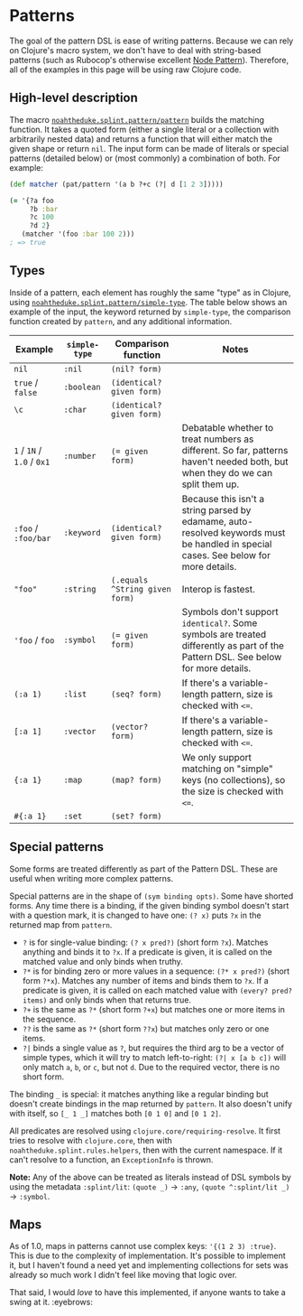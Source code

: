 # Patterns

The goal of the pattern DSL is ease of writing patterns. Because we can rely on Clojure's macro system, we don't have to deal with string-based patterns (such as Rubocop's otherwise excellent [Node Pattern]). Therefore, all of the examples in this page will be using raw Clojure code.

[Node Pattern]: https://docs.rubocop.org/rubocop-ast/node_pattern.html

## High-level description

The macro [`noahtheduke.splint.pattern/pattern`] builds the matching function. It takes a quoted form (either a single literal or a collection with arbitrarily nested data) and returns a function that will either match the given shape or return `nil`. The input form can be made of literals or special patterns (detailed below) or (most commonly) a combination of both. For example:

[`noahtheduke.splint.pattern/pattern`]: https://cljdoc.org/d/io.github.noahtheduke/splint/CURRENT/api/noahtheduke.splint.pattern#pattern

```clojure
(def matcher (pat/pattern '(a b ?+c (?| d [1 2 3]))))

(= '{?a foo
     ?b :bar
     ?c 100
     ?d 2}
   (matcher '(foo :bar 100 2)))
; => true
```

## Types

Inside of a pattern, each element has roughly the same "type" as in Clojure, using [`noahtheduke.splint.pattern/simple-type`]. The table below shows an example of the input, the keyword returned by `simple-type`, the comparison function created by `pattern`, and any additional information.

[`noahtheduke.splint.pattern/simple-type`]: https://cljdoc.org/d/io.github.noahtheduke/splint/CURRENT/api/noahtheduke.splint.pattern#simple-type

| Example | `simple-type` | Comparison function | Notes |
| --- | --- | --- | --- |
| `nil` | `:nil` | `(nil? form)` | |
| `true` / `false` | `:boolean` | `(identical? given form)` | |
| `\c` | `:char` | `(identical? given form)` | |
| `1` / `1N` / `1.0` / `0x1` | `:number` | `(= given form)` | Debatable whether to treat numbers as different. So far, patterns haven't needed both, but when they do we can split them up. |
| `:foo` / `:foo/bar` | `:keyword` | `(identical? given form)` | Because this isn't a string parsed by edamame, auto-resolved keywords must be handled in special cases. See below for more details. |
| `"foo"` | `:string` | `(.equals ^String given form)` | Interop is fastest. |
| `'foo` / `foo` | `:symbol` | `(= given form)` | Symbols don't support `identical?`. Some symbols are treated differently as part of the Pattern DSL. See below for more details. |
| `(:a 1)` | `:list` | `(seq? form)` | If there's a variable-length pattern, size is checked with `<=`. |
| `[:a 1]` | `:vector` | `(vector? form)` | If there's a variable-length pattern, size is checked with `<=`. |
| `{:a 1}` | `:map` | `(map? form)` | We only support matching on "simple" keys (no collections), so the size is checked with `<=`. |
| `#{:a 1}` | `:set` | `(set? form)` | |

## Special patterns

Some forms are treated differently as part of the Pattern DSL. These are useful when writing more complex patterns.

Special patterns are in the shape of `(sym binding opts)`. Some have shorted forms. Any time there is a binding, if the given binding symbol doesn't start with a question mark, it is changed to have one: `(? x)` puts `?x` in the returned map from `pattern`.

* `?` is for single-value binding: `(? x pred?)` (short form `?x`). Matches anything and binds it to `?x`. If a predicate is given, it is called on the matched value and only binds when truthy.
* `?*` is for binding zero or more values in a sequence: `(?* x pred?)` (short form `?*x`). Matches any number of items and binds them to `?x`. If a predicate is given, it is called on each matched value with `(every? pred? items)` and only binds when that returns true.
* `?+` is the same as `?*` (short form `?+x`) but matches one or more items in the sequence.
* `??` is the same as `?*` (short form `??x`) but matches only zero or one items.
* `?|` binds a single value as `?`, but requires the third arg to be a vector of simple types, which it will try to match left-to-right: `(?| x [a b c])` will only match `a`, `b`, or `c`, but not `d`. Due to the required vector, there is no short form.

The binding `_` is special: it matches anything like a regular binding but doesn't create bindings in the map returned by `pattern`. It also doesn't unify with itself, so `[_ 1 _]` matches both `[0 1 0]` and `[0 1 2]`.

All predicates are resolved using `clojure.core/requiring-resolve`. It first tries to resolve with `clojure.core`, then with `noahtheduke.splint.rules.helpers`, then with the current namespace. If it can't resolve to a function, an `ExceptionInfo` is thrown.

**Note:** Any of the above can be treated as literals instead of DSL symbols by using the metadata `:splint/lit`: `(quote _)` -> `:any`, `(quote ^:splint/lit _)` -> `:symbol`.

## Maps

As of 1.0, maps in patterns cannot use complex keys: `'{(1 2 3) :true}`. This is due to the complexity of implementation. It's possible to implement it, but I haven't found a need yet and implementing collections for sets was already so much work I didn't feel like moving that logic over.

That said, I would _love_ to have this implemented, if anyone wants to take a swing at it. :eyebrows:
